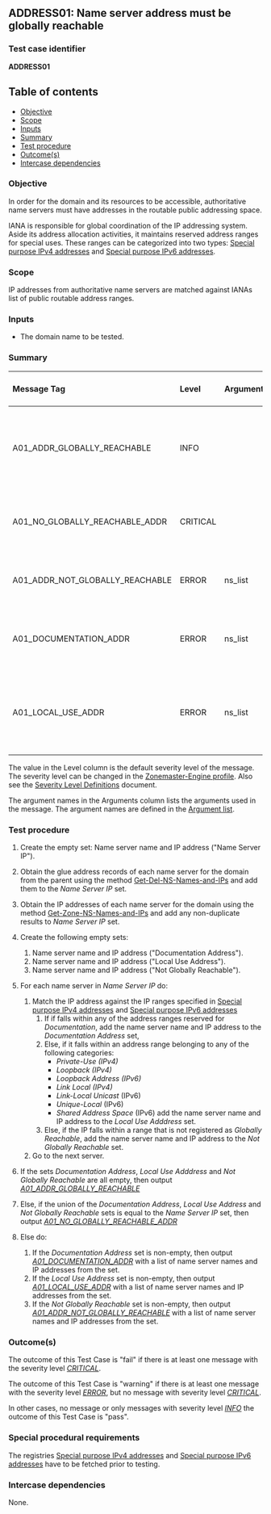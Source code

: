 ## ADDRESS01: Name server address must be globally reachable

### Test case identifier
**ADDRESS01** 

## Table of contents

* [Objective](#Objective)
* [Scope](#Scope)
* [Inputs](#Inputs)
* [Summary](#Summary)
* [Test procedure](#Test-procedure)
* [Outcome(s)](#Outcomes)
* [Intercase dependencies](#Intercase-dependencies)


### Objective

In order for the domain and its resources to be accessible, authoritative 
name servers must have addresses in the routable public addressing space.

IANA is responsible for global coordination of the IP addressing system.
Aside its address allocation activities, it maintains reserved address ranges
for special uses. These ranges can be categorized into two types: 
[Special purpose IPv4 addresses] and [Special purpose IPv6 addresses].

### Scope

IP addresses from authoritative name servers are matched against IANAs list of 
public routable address ranges.

### Inputs

* The domain name to be tested.

### Summary

Message Tag                       | Level    | Arguments | Message ID for message tag
:-------------------------------- |:---------|:----------|:--------------------------
A01_ADDR_GLOBALLY_REACHABLE       | INFO     |           | All IP addresses of all name servers are in the globally reachable address space.
A01_NO_GLOBALLY_REACHABLE_ADDR    | CRITICAL |           | None of the name servers IP addresses listed as globally reachable.
A01_ADDR_NOT_GLOBALLY_REACHABLE   | ERROR    | ns_list   | IP address not in range listed as globally reachable "{ns_list}".
A01_DOCUMENTATION_ADDR            | ERROR    | ns_list   | IP address part of range intended for documentation purposes "{ns_list}".
A01_LOCAL_USE_ADDR                | ERROR    | ns_list   | IP address part of range intended for local use on network or service provider level "{ns_list}". 


The value in the Level column is the default severity level of the message. The
severity level can be changed in the [Zonemaster-Engine profile]. Also see the
[Severity Level Definitions] document.

The argument names in the Arguments column lists the arguments used in the
message. The argument names are defined in the [Argument list].

### Test procedure 

1. Create the empty set: Name server name and IP address ("Name Server IP").

2. Obtain the glue address records of each name server for the domain from the
   parent using the method [Get-Del-NS-Names-and-IPs] and add them to the 
   *Name Server IP* set. 

3. Obtain the IP addresses of each name server for the domain using the method 
   [Get-Zone-NS-Names-and-IPs] and add any non-duplicate results to 
   *Name Server IP* set. 

4. Create the following empty sets:
   1. Name server name and IP address ("Documentation Address").
   2. Name server name and IP address ("Local Use Address").
   3. Name server name and IP address ("Not Globally Reachable").

5. For each name server in *Name Server IP* do:
   1. Match the IP address against the IP ranges specified in 
      [Special purpose IPv4 addresses] and [Special purpose IPv6 addresses]
      1. If if falls within any of the address ranges reserved for 
        *Documentation*, add the name server name and IP address to the
        *Documentation Address* set,
      2. Else, if it falls within an address range belonging to any of the 
         following categories:  
         - *Private-Use (IPv4)*
         - *Loopback (IPv4)*
         - *Loopback Address (IPv6)*
         - *Link Local (IPv4)*
         - *Link-Local Unicast* (IPv6)
         - *Unique-Local* (IPv6)
         - *Shared Address Space* (IPv6)
         add the name server name and IP address to the *Local Use Adddress* 
         set. 
      3. Else, if the IP falls within a range that is not registered as 
         *Globally Reachable*, add the name server name and IP address to 
         the *Not Globally Reachable* set.
   2. Go to the next server.
6. If the sets *Documentation Address*, *Local Use Adddress* and 
   *Not Globally Reachable* are all empty, then output 
   *[A01_ADDR_GLOBALLY_REACHABLE]*
7. Else, if the union of the *Documentation Address*, *Local Use Address* and 
   *Not Globally Reachable* sets is equal to the *Name Server IP* set,
   then output *[A01_NO_GLOBALLY_REACHABLE_ADDR]* 
8. Else do:
   1. If the *Documentation Address* set is non-empty, then output 
      *[A01_DOCUMENTATION_ADDR]* with a list of name server names and IP addresses
      from the set.
   2. If the *Local Use Address* set is non-empty, then output 
      *[A01_LOCAL_USE_ADDR]* with a list of name server names and IP addresses
      from the set.
   3. If the *Not Globally Reachable* set is non-empty, then output 
      *[A01_ADDR_NOT_GLOBALLY_REACHABLE]* with a list of name server names and 
      IP addresses from the set.

  
### Outcome(s)

The outcome of this Test Case is "fail" if there is at least one message
with the severity level *[CRITICAL]*.

The outcome of this Test Case is "warning" if there is at least one message
with the severity level *[ERROR]*, but no message with severity level
*[CRITICAL]*.

In other cases, no message or only messages with severity level
*[INFO]*  the outcome of this Test Case is "pass".

### Special procedural requirements

The registries [Special purpose IPv4 addresses] and 
[Special purpose IPv6 addresses] have to be fetched prior to testing.

### Intercase dependencies

None.

 
[Special purpose IPv4 addresses]:   https://www.iana.org/assignments/iana-ipv4-special-registry/iana-ipv4-special-registry.xml 
[Special purpose IPv6 addresses]:   https://www.iana.org/assignments/iana-ipv6-special-registry/iana-ipv6-special-registry.xml
[Severity Level Definitions]:       ../SeverityLevelDefinitions.md
[Zonemaster-Engine profile]:        ../../../configuration/profiles.md
[Argument list]:                    ../ArgumentsForTestCaseMessages.md
[Get-Del-NS-Names-and-IPs]:         ../MethodsV2.md#method-get-delegation-ns-names-and-ip-addresses
[Get-Zone-NS-Names-and-IPs]:        ../MethodsV2.md#method-get-zone-ns-names-and-ip-addresses
[A01_ADDR_GLOBALLY_REACHABLE]:      #summary 
[A01_NO_GLOBALLY_REACHABLE_ADDR]:   #summary 
[A01_ADDR_NOT_GLOBALLY_REACHABLE]:  #summary 
[A01_DOCUMENTATION_ADDR]:           #summary 
[A01_LOCAL_USE_ADDR]:               #summary 
[INFO]:                             ../SeverityLevelDefinitions.md#info
[WARNING]:                          ../SeverityLevelDefinitions.md#warning
[ERROR]:                            ../SeverityLevelDefinitions.md#error
[CRITICAL]:                         ../SeverityLevelDefinitions.md#critical

